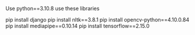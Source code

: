 Use python==3.10.8
use these libraries

pip install django
pip install nltk==3.8.1
pip install opencv-python==4.10.0.84
pip install mediapipe==0.10.14
pip install tensorflow==2.15.0
